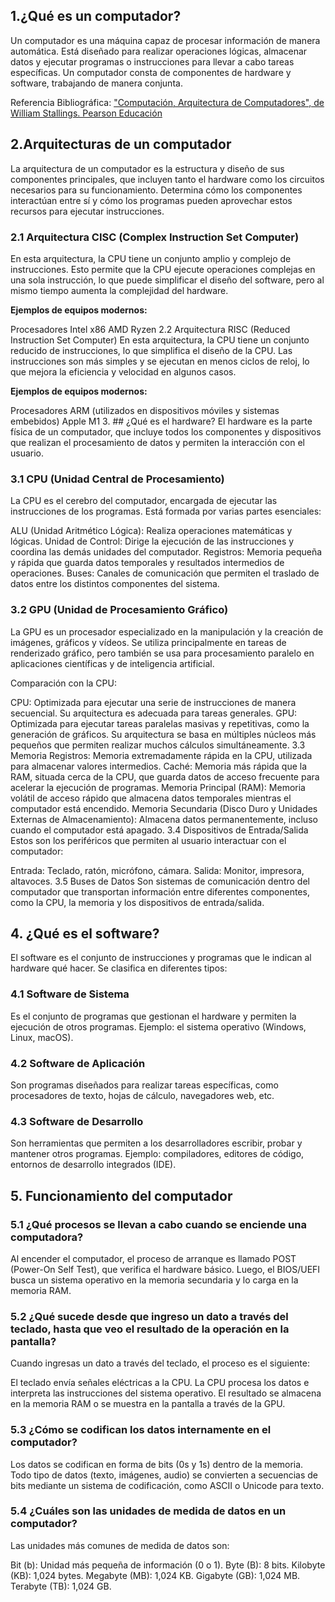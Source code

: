 ## 1.¿Qué es un computador?
Un computador es una máquina capaz de procesar información de manera automática. Está diseñado para realizar operaciones lógicas, almacenar datos y ejecutar programas o instrucciones para llevar a cabo tareas específicas. Un computador consta de componentes de hardware y software, trabajando de manera conjunta.

Referencia Bibliográfica:
["Computación, Arquitectura de Computadores", de William Stallings. Pearson Educación](http://biblioteca.univalle.edu.ni/files/original/c1b1f5d1c12abc60a246e2a0d784f7c9d163ee81.pdf)

## 2.Arquitecturas de un computador 
La arquitectura de un computador es la estructura y diseño de sus componentes principales, que incluyen tanto el hardware como los circuitos necesarios para su funcionamiento. Determina cómo los componentes interactúan entre sí y cómo los programas pueden aprovechar estos recursos para ejecutar instrucciones.

###  2.1 Arquitectura CISC (Complex Instruction Set Computer)
En esta arquitectura, la CPU tiene un conjunto amplio y complejo de instrucciones. Esto permite que la CPU ejecute operaciones complejas en una sola instrucción, lo que puede simplificar el diseño del software, pero al mismo tiempo aumenta la complejidad del hardware.

__Ejemplos de equipos modernos:__

Procesadores Intel x86
AMD Ryzen
2.2 Arquitectura RISC (Reduced Instruction Set Computer)
En esta arquitectura, la CPU tiene un conjunto reducido de instrucciones, lo que simplifica el diseño de la CPU. Las instrucciones son más simples y se ejecutan en menos ciclos de reloj, lo que mejora la eficiencia y velocidad en algunos casos.

__Ejemplos de equipos modernos:__

Procesadores ARM (utilizados en dispositivos móviles y sistemas embebidos)
Apple M1 
3. ## ¿Qué es el hardware?
El hardware es la parte física de un computador, que incluye todos los componentes y dispositivos que realizan el procesamiento de datos y permiten la interacción con el usuario.

### 3.1 CPU (Unidad Central de Procesamiento)
La CPU es el cerebro del computador, encargada de ejecutar las instrucciones de los programas. Está formada por varias partes esenciales:

ALU (Unidad Aritmético Lógica): Realiza operaciones matemáticas y lógicas.
Unidad de Control: Dirige la ejecución de las instrucciones y coordina las demás unidades del computador.
Registros: Memoria pequeña y rápida que guarda datos temporales y resultados intermedios de operaciones.
Buses: Canales de comunicación que permiten el traslado de datos entre los distintos componentes del sistema.

### 3.2 GPU (Unidad de Procesamiento Gráfico)
La GPU es un procesador especializado en la manipulación y la creación de imágenes, gráficos y vídeos. Se utiliza principalmente en tareas de renderizado gráfico, pero también se usa para procesamiento paralelo en aplicaciones científicas y de inteligencia artificial.

Comparación con la CPU:

CPU: Optimizada para ejecutar una serie de instrucciones de manera secuencial. Su arquitectura es adecuada para tareas generales.
GPU: Optimizada para ejecutar tareas paralelas masivas y repetitivas, como la generación de gráficos. Su arquitectura se basa en múltiples núcleos más pequeños que permiten realizar muchos cálculos simultáneamente.
3.3 Memoria
Registros: Memoria extremadamente rápida en la CPU, utilizada para almacenar valores intermedios.
Caché: Memoria más rápida que la RAM, situada cerca de la CPU, que guarda datos de acceso frecuente para acelerar la ejecución de programas.
Memoria Principal (RAM): Memoria volátil de acceso rápido que almacena datos temporales mientras el computador está encendido.
Memoria Secundaria (Disco Duro y Unidades Externas de Almacenamiento): Almacena datos permanentemente, incluso cuando el computador está apagado.
3.4 Dispositivos de Entrada/Salida
Estos son los periféricos que permiten al usuario interactuar con el computador:

Entrada: Teclado, ratón, micrófono, cámara.
Salida: Monitor, impresora, altavoces.
3.5 Buses de Datos
Son sistemas de comunicación dentro del computador que transportan información entre diferentes componentes, como la CPU, la memoria y los dispositivos de entrada/salida.

## 4. ¿Qué es el software?
El software es el conjunto de instrucciones y programas que le indican al hardware qué hacer. Se clasifica en diferentes tipos:

### 4.1 Software de Sistema
Es el conjunto de programas que gestionan el hardware y permiten la ejecución de otros programas. Ejemplo: el sistema operativo (Windows, Linux, macOS).

### 4.2 Software de Aplicación
Son programas diseñados para realizar tareas específicas, como procesadores de texto, hojas de cálculo, navegadores web, etc.

### 4.3 Software de Desarrollo
Son herramientas que permiten a los desarrolladores escribir, probar y mantener otros programas. Ejemplo: compiladores, editores de código, entornos de desarrollo integrados (IDE).

## 5. Funcionamiento del computador

### 5.1 ¿Qué procesos se llevan a cabo cuando se enciende una computadora?
Al encender el computador, el proceso de arranque es llamado POST (Power-On Self Test), que verifica el hardware básico. Luego, el BIOS/UEFI busca un sistema operativo en la memoria secundaria y lo carga en la memoria RAM.

### 5.2 ¿Qué sucede desde que ingreso un dato a través del teclado, hasta que veo el resultado de la operación en la pantalla?
Cuando ingresas un dato a través del teclado, el proceso es el siguiente:

El teclado envía señales eléctricas a la CPU.
La CPU procesa los datos e interpreta las instrucciones del sistema operativo.
El resultado se almacena en la memoria RAM o se muestra en la pantalla a través de la GPU.
### 5.3 ¿Cómo se codifican los datos internamente en el computador?
Los datos se codifican en forma de bits (0s y 1s) dentro de la memoria. Todo tipo de datos (texto, imágenes, audio) se convierten a secuencias de bits mediante un sistema de codificación, como ASCII o Unicode para texto.

### 5.4 ¿Cuáles son las unidades de medida de datos en un computador?
Las unidades más comunes de medida de datos son:

Bit (b): Unidad más pequeña de información (0 o 1).
Byte (B): 8 bits.
Kilobyte (KB): 1,024 bytes.
Megabyte (MB): 1,024 KB.
Gigabyte (GB): 1,024 MB.
Terabyte (TB): 1,024 GB.
